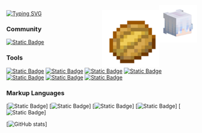 <img align="right" src="./avatarHead.png" width="100" heiget="100">

[![Typing SVG](https://readme-typing-svg.demolab.com/?lines=Xaga;Xaga)](https://git.io/typing-svg)
<img align="right" src="./icons/Baked_Potato_JE4_BE2@1x.png" width="150" heiget="150">

### **Community**
[![Static Badge](https://img.shields.io/badge/ForXaga-black?style=for-the-badge&logo=bilibili)](https://space.bilibili.com/409605133)

### **Tools**
[![Static Badge](https://img.shields.io/badge/deepin-black?style=for-the-badge&logo=deepin)](https://www.deepin.org)
[![Static Badge](https://img.shields.io/badge/clion-black?style=for-the-badge&logo=clion)](https://www.jetbrains.com/clion)
[![Static Badge](https://img.shields.io/badge/Figma-black?style=for-the-badge&logo=figma)](https://www.figma.com)
[![Static Badge](https://img.shields.io/badge/Aftere%20Ffects-black?style=for-the-badge&logo=adobeaftereffects)](https://)
[![Static Badge](https://img.shields.io/badge/obsstudio-black?style=for-the-badge&logo=obsstudio)](https://https://obsproject.com/)
[![Static Badge](https://img.shields.io/badge/obsidian-black?style=for-the-badge&logo=obsidian)](https://obsidian.md)
[![Static Badge](https://img.shields.io/badge/aseprite-black?style=for-the-badge&logo=aseprite)](https://www.aseprite.org)

### **Markup Languages**
[![Static Badge](https://img.shields.io/badge/c%2B%2B-black?style=for-the-badge&logo=cplusplus)]
[![Static Badge](https://img.shields.io/badge/html-black?style=for-the-badge&logo=html5)]
[![Static Badge](https://img.shields.io/badge/css-black?style=for-the-badge&logo=css3)]
[![Static Badge](https://img.shields.io/badge/javascript-black?style=for-the-badge&logo=javascript)]
[![Static Badge](https://img.shields.io/badge/python-black?style=for-the-badge&logo=python)]

[![GitHub stats](https://github-readme-stats.vercel.app/api?username=ForXaga&show_icons=true&theme=tokyonight)]
